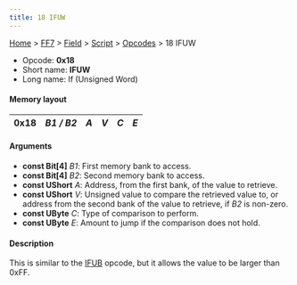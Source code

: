 ```yaml
---
title: 18 IFUW
---
```


[Home](../../../../Main%20Page.md.md) > [FF7](../../../../FF7.md) > [Field](../../../Field.md) > [Script](../../Script.md) > [Opcodes](../Opcodes.md) > 18 IFUW

-   Opcode: **0x18**
-   Short name: **IFUW**
-   Long name: If (Unsigned Word)

#### Memory layout

| 0x18 | *B1 / B2* | *A* | *V* | *C* | *E* |
|------|-----------|-----|-----|-----|-----|

#### Arguments

-   **const Bit\[4\]** *B1*: First memory bank to access.
-   **const Bit\[4\]** *B2*: Second memory bank to access.
-   **const UShort** *A*: Address, from the first bank, of the value to
    retrieve.
-   **const UShort** *V*: Unsigned value to compare the retrieved value
    to, or address from the second bank of the value to retrieve, if
    *B2* is non-zero.
-   **const UByte** *C*: Type of comparison to perform.
-   **const UByte** *E*: Amount to jump if the comparison does not hold.

#### Description

This is similar to the [IFUB][] opcode, but it allows the value to be
larger than 0xFF.

  [IFUB]: 14%20IFUB.md "wikilink"
